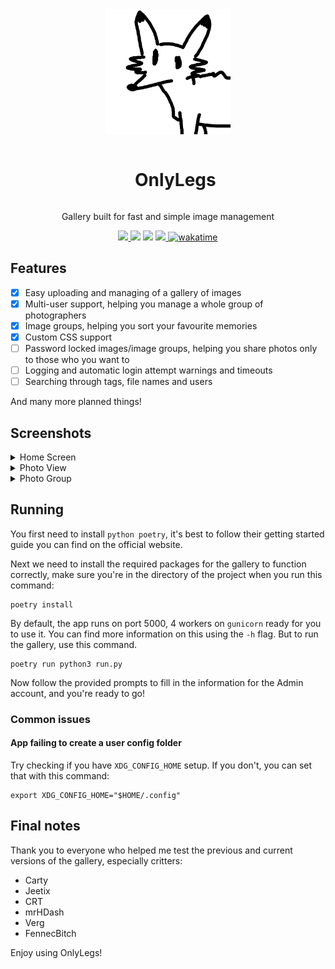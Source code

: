 <div align="center">
    <img src=".github/images/OnlyLegs.png" width="200" height="200"/>
    <div id="user-content-toc">
        <ul>
            <summary><h1 style="display: inline-block;">OnlyLegs</h1></summary>
        </ul>
    </div>
    <p>Gallery built for fast and simple image management</p>
</div>
<div align="center">
    <a href="https://git.leggy.dev/Fluffy/onlylegs">
        <img src="https://img.shields.io/badge/Gitea-34495E?style=for-the-badge&logo=gitea&logoColor=5D9425">
    </a>
    <img src="https://img.shields.io/badge/flask-%23000.svg?style=for-the-badge&logo=flask&logoColor=white">
    <img src="https://img.shields.io/badge/sqlite-%2307405e.svg?style=for-the-badge&logo=sqlite&logoColor=white">
    <a href="https://github.com/Fluffy-Bean/onlylegs/blob/main/LICENSE">
        <img src="https://img.shields.io/github/license/Fluffy-Bean/onlylegs?style=for-the-badge">
    </a>
    <a href="https://wakatime.com/badge/user/29bd1733-45f0-41c0-901e-d6daf49094d4/project/6aae41df-003f-4b17-ae8f-62cecfb3fc24">
        <img src="https://wakatime.com/badge/user/29bd1733-45f0-41c0-901e-d6daf49094d4/project/6aae41df-003f-4b17-ae8f-62cecfb3fc24.svg?style=for-the-badge" alt="wakatime">
        </a>
</div>

## Features
 - [x] Easy uploading and managing of a gallery of images
 - [x] Multi-user support, helping you manage a whole group of photographers
 - [x] Image groups, helping you sort your favourite memories
 - [x] Custom CSS support
 - [ ] Password locked images/image groups, helping you share photos only to those who you want to
 - [ ] Logging and automatic login attempt warnings and timeouts
 - [ ] Searching through tags, file names and users

And many more planned things!

<h2>Screenshots</h2>

<details><summary>Home Screen</summary>

![screenshot](.github/images/homepage.png)

</details>

<details><summary>Photo View</summary>

![screenshot](.github/images/photo.png)
![screenshot](.github/images/photo-mobile.png)

</details>
<details><summary>Photo Group</summary>

![screenshot](.github/images/group.png)
![screenshot](.github/images/group-mobile.png)

</details>


## Running

You first need to install `python poetry`, it's best to follow their getting started guide you can find on the official website.

Next we need to install the required packages for the gallery to function correctly, make sure you're in the directory of the project when you run this command:

    poetry install

By default, the app runs on port 5000, 4 workers on `gunicorn` ready for you to use it. You can find more information on this using the `-h` flag. But to run the gallery, use this command.

    poetry run python3 run.py

Now follow the provided prompts to fill in the information for the Admin account, and you're ready to go!

### Common issues
#### App failing to create a user config folder

Try checking if you have `XDG_CONFIG_HOME` setup. If you don't, you can set that with this command:

    export XDG_CONFIG_HOME="$HOME/.config"

## Final notes

Thank you to everyone who helped me test the previous and current versions of the gallery, especially critters:

 - Carty
 - Jeetix
 - CRT
 - mrHDash
 - Verg
 - FennecBitch

Enjoy using OnlyLegs!